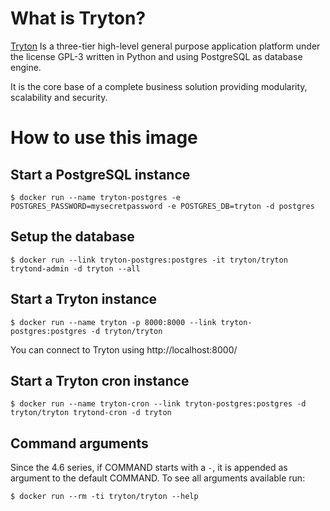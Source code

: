 # What is Tryton?

[Tryton](http://www.tryton.org/) Is a three-tier high-level general purpose
application platform under the license GPL-3 written in Python and using
PostgreSQL as database engine.

It is the core base of a complete business solution providing modularity,
scalability and security.

# How to use this image

## Start a PostgreSQL instance

```console
$ docker run --name tryton-postgres -e POSTGRES_PASSWORD=mysecretpassword -e POSTGRES_DB=tryton -d postgres
```

## Setup the database

```console
$ docker run --link tryton-postgres:postgres -it tryton/tryton trytond-admin -d tryton --all
```

## Start a Tryton instance

```console
$ docker run --name tryton -p 8000:8000 --link tryton-postgres:postgres -d tryton/tryton
```

You can connect to Tryton using http://localhost:8000/

## Start a Tryton cron instance

```console
$ docker run --name tryton-cron --link tryton-postgres:postgres -d tryton/tryton trytond-cron -d tryton
```

## Command arguments

Since the 4.6 series, if COMMAND starts with a `-`, it is appended as argument to the default COMMAND.
To see all arguments available run:

```console
$ docker run --rm -ti tryton/tryton --help
```

